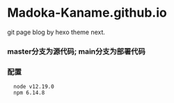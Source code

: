 # Madoka-Kaname.github.io
git page blog by hexo theme next.

### master分支为源代码; main分支为部署代码

### 配置

  ```text
    node v12.19.0
    npm 6.14.8
  ```
